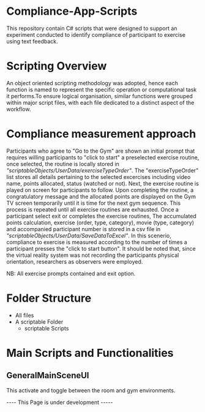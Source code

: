 # Compliance-App-Scripts
This repository contain C# scripts that were designed to support an experiment conducted to identify compliance of participant to exercise using text feedback.

# Scripting Overview
An object oriented scripting methodology was adopted, hence each function is named to represent the specific operation or computational task it performs.To ensure logical organisation, similar functions were grouped within major script files, with each file dedicated to a distinct aspect of the workflow.

# Compliance measurement approach

Participants who agree to "Go to the Gym" are shown an initial prompt that requires willing participants to "click to start" a preselected exercise routine, once selected, the routine is locally stored in *"scriptableObjects/UserData/exerciseTypeOrder"*. The "exerciseTypeOrder" list stores all details pertaining to the selected excercises including video name, points allocated, status (watched or not). Next, the exercise routine is played on screen for participants to follow. Upon completing the routine, a congratulatory message and the allocated points are displayed on the Gym TV screen temporarily until it is time for the next gym sequence. This process is repeated until all exercise routines are exhausted. Once a participant select exit or completes the exercise routines, The accumulated points calculation, exercise (order, type, category), movie (type, category) and accompanied participant number is stored in a csv file in *"scriptableObjects/UserData/SaveDataToExcel"*. In this scenerio, compliance to exercise is measured according to the number of times a participant presses the "click to start button". It should be noted that, since the virtual reality system was not recording the participants physical orientation, researchers as observers were employed.   

NB: All exercise prompts contained and exit option.


# Folder Structure
  - All files
  - A scriptable Folder
    - scriptable Scripts

# Main Scripts and Functionalities
## GeneralMainSceneUI
This activate and toggle between the room and gym environments.

----  This Page is under development -----
